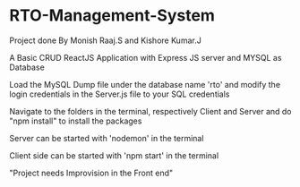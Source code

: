 # RTO-Management-System
 
Project done By Monish Raaj.S and Kishore Kumar.J

A Basic CRUD ReactJS Application with Express JS server and MYSQL as Database

Load the MySQL Dump file under the database name 'rto' and modify the login credentials in the Server.js file to your SQL credentials

Navigate to the folders in the terminal, respectively Client and Server and do "npm install" to install the packages

Server can be started with 'nodemon' in the terminal

Client side can be started with 'npm start' in the terminal

"Project needs Improvision in the Front end"